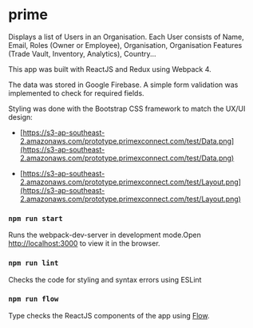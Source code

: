 # prime
Displays a list of Users in an Organisation. Each User consists of Name, Email, Roles (Owner or Employee), Organisation, Organisation Features (Trade Vault, Inventory, Analytics), Country...

This app was built with ReactJS and Redux using Webpack 4. <br>

The data was stored in Google Firebase. A simple form validation was implemented to check for required fields.<br>

Styling was done with the Bootstrap CSS framework to match the UX/UI design:

* [https://s3-ap-southeast-2.amazonaws.com/prototype.primexconnect.com/test/Data.png](https://s3-ap-southeast-2.amazonaws.com/prototype.primexconnect.com/test/Data.png)

* [https://s3-ap-southeast-2.amazonaws.com/prototype.primexconnect.com/test/Layout.png](https://s3-ap-southeast-2.amazonaws.com/prototype.primexconnect.com/test/Layout.png)

### `npm run start`

Runs the webpack-dev-server in development mode.Open [http://localhost:3000](http://localhost:3000) to view it in the browser.

### `npm run lint`

Checks the code for styling and syntax errors using ESLint<br>

### `npm run flow`

Type checks the ReactJS components of the app using [Flow](https://flow.org/).<br>

